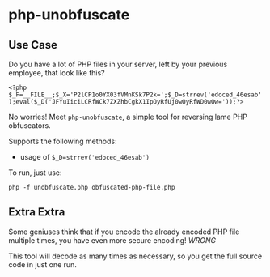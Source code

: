 # php-unobfuscate

## Use Case

Do you have a lot of PHP files in your server, left by your previous employee, that look like this?

`<?php $_F=__FILE__;$_X='P2lCP1o0YX03fVMnKSk7P2k=';$_D=strrev('edoced_46esab');eval($_D('JFYuIiciLCRfWCk7ZXZhbCgkX1IpOyRfUj0wOyRfWD0wOw='));?>`

No worries! Meet `php-unobfuscate`, a simple tool for reversing lame PHP obfuscators.

Supports the following methods:

 * usage of `$_D=strrev('edoced_46esab')`

To run, just use:

`php -f unobfuscate.php obfuscated-php-file.php`

## Extra Extra

Some geniuses think that if you encode the already encoded PHP file multiple times, you have even more secure encoding! *WRONG*

This tool will decode as many times as necessary, so you get the full source code in just one run.
